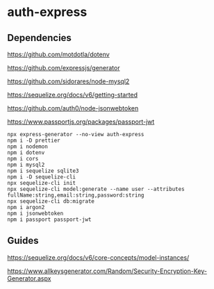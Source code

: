 # auth-express

## Dependencies

https://github.com/motdotla/dotenv

https://github.com/expressjs/generator

https://github.com/sidorares/node-mysql2

https://sequelize.org/docs/v6/getting-started

https://github.com/auth0/node-jsonwebtoken

https://www.passportjs.org/packages/passport-jwt

```shell
npx express-generator --no-view auth-express
npm i -D prettier
npm i nodemon
npm i dotenv
npm i cors
npm i mysql2
npm i sequelize sqlite3
npm i -D sequelize-cli
npx sequelize-cli init
npx sequelize-cli model:generate --name user --attributes fullName:string,email:string,password:string
npx sequelize-cli db:migrate
npm i argon2
npm i jsonwebtoken
npm i passport passport-jwt
```

## Guides

https://sequelize.org/docs/v6/core-concepts/model-instances/

https://www.allkeysgenerator.com/Random/Security-Encryption-Key-Generator.aspx
